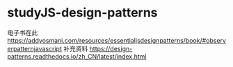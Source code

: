 # studyJS-design-patterns
电子书在此     https://addyosmani.com/resources/essentialjsdesignpatterns/book/#observerpatternjavascript
补充资料     https://design-patterns.readthedocs.io/zh_CN/latest/index.html
